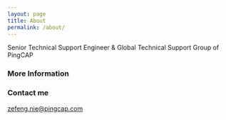 ```yaml
---
layout: page
title: About
permalink: /about/
---
```


Senior Technical Support Engineer & Global Technical Support Group of PingCAP
 

### More Information



### Contact me

[zefeng.nie@pingcap.com](mailto:zefeng.nie@pingcap.com)

